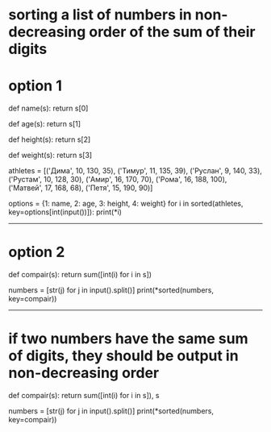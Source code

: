 # sorting a list of numbers in non-decreasing order of the sum of their digits
# option 1

def name(s):
    return s[0]


def age(s):
    return s[1]


def height(s):
    return s[2]


def weight(s):
    return s[3]


athletes = [('Дима', 10, 130, 35), ('Тимур', 11, 135, 39), ('Руслан', 9, 140, 33), ('Рустам', 10, 128, 30),
            ('Амир', 16, 170, 70), ('Рома', 16, 188, 100), ('Матвей', 17, 168, 68), ('Петя', 15, 190, 90)]

options = {1: name, 2: age, 3: height, 4: weight}
for i in sorted(athletes, key=options[int(input())]):
    print(*i)


--------------------------------------------------------------------------------------------------------------
# option 2
def compair(s):
    return sum([int(i) for i in s])


numbers = [str(j) for j in input().split()]
print(*sorted(numbers, key=compair))


--------------------------------------------------------------------------------------------------------------
# if two numbers have the same sum of digits, they should be output in non-decreasing order
def compair(s):
    return sum([int(i) for i in s]), s


numbers = [str(j) for j in input().split()]
print(*sorted(numbers, key=compair))
